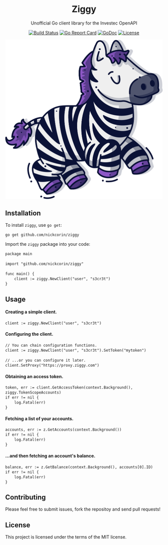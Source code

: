 <p align="center">
<h1 align="center">Ziggy</h1>
<p align="center">Unofficial Go client library for the Investec OpenAPI</p>
</p>
<p align="center">
<p align="center"><a href="https://github.com/nickcorin/ziggy/actions?query=workflow%3AGo"><img src="https://github.com/nickcorin/ziggy/workflows/Go/badge.svg?branch=master" alt="Build Status"></a> <a href="https://goreportcard.com/report/github.com/nickcorin/ziggy"><img src="https://goreportcard.com/badge/github.com/nickcorin/ziggy?style=flat-square" alt="Go Report Card"></a> <a href="http://godoc.org/github.com/nickcorin/ziggy"><img src="https://img.shields.io/badge/godoc-reference-blue.svg?style=flat-square" alt="GoDoc"></a> <a href="LICENSE"><img src="https://img.shields.io/github/license/nickcorin/ziggy" alt="License"></a></p>
</p>
<p align="center">
<img src="/images/ziggy.png" />
</p>

## Installation

To install `ziggy`, use `go get`:
```
go get github.com/nickcorin/ziggy
```

Import the `ziggy` package into your code:
```golang
package main

import "github.com/nickcorin/ziggy"

func main() {
	client := ziggy.NewClient("user", "s3cr3t")
}
```

## Usage

#### Creating a simple client.
```golang
client := ziggy.NewClient("user", "s3cr3t")
```

#### Configuring the client.
```golang
// You can chain configuration functions.
client := ziggy.NewClient("user", "s3cr3t").SetToken("mytoken")

// ...or you can configure it later.
client.SetProxy("https://proxy.ziggy.com")
```

#### Obtaining an access token.
```golang
token, err := client.GetAccessToken(context.Background(), ziggy.TokenScopeAccounts)
if err != nil {
	log.Fatal(err)
}
```

#### Fetching a list of your accounts.
```golang
accounts, err := z.GetAccounts(context.Background())
if err != nil {
	log.Fatal(err)
}
```

#### ...and then fetching an account's balance.
```golang
balance, err := z.GetBalance(context.Background(), accounts[0].ID)
if err != nil {
	log.Fatal(err)
}
```

## Contributing
Please feel free to submit issues, fork the repositoy and send pull requests!

## License
This project is licensed under the terms of the MIT license.
